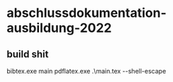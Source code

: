 # abschlussdokumentation-ausbildung-2022

## build shit
bibtex.exe main
pdflatex.exe .\main.tex --shell-escape
